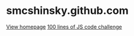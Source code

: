 smcshinsky.github.com
=====================

[View homepage](http://smcshinsky.github.com)
[100 lines of JS code challenge](http://smcshinsky.github.com/esri-100-lines-or-less-js-bees/bees/bees.html)
